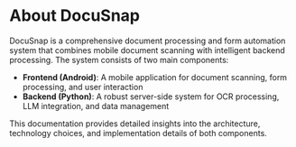 # About DocuSnap

DocuSnap is a comprehensive document processing and form automation system that combines mobile document scanning with intelligent backend processing. The system consists of two main components:

- **Frontend (Android)**: A mobile application for document scanning, form processing, and user interaction
- **Backend (Python)**: A robust server-side system for OCR processing, LLM integration, and data management

This documentation provides detailed insights into the architecture, technology choices, and implementation details of both components.